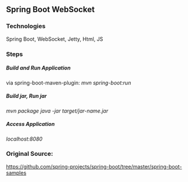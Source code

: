 ## Spring Boot WebSocket

### Technologies
Spring Boot, WebSocket, Jetty, Html, JS


### Steps
##### Build and Run Application
via spring-boot-maven-plugin:
*mvn spring-boot:run*

##### Build jar, Run jar
*mvn package*
*java -jar target/jar-name.jar*

##### Access Application
*localhost:8080*


### Original Source:
https://github.com/spring-projects/spring-boot/tree/master/spring-boot-samples


